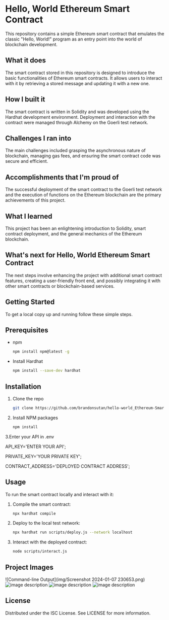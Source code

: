 # Hello, World Ethereum Smart Contract

This repository contains a simple Ethereum smart contract that emulates the classic "Hello, World!" program as an entry point into the world of blockchain development.

## What it does

The smart contract stored in this repository is designed to introduce the basic functionalities of Ethereum smart contracts. It allows users to interact with it by retrieving a stored message and updating it with a new one.

## How I built it

The smart contract is written in Solidity and was developed using the Hardhat development environment. Deployment and interaction with the contract were managed through Alchemy on the Goerli test network.

## Challenges I ran into

The main challenges included grasping the asynchronous nature of blockchain, managing gas fees, and ensuring the smart contract code was secure and efficient.

## Accomplishments that I'm proud of

The successful deployment of the smart contract to the Goerli test network and the execution of functions on the Ethereum blockchain are the primary achievements of this project.

## What I learned

This project has been an enlightening introduction to Solidity, smart contract deployment, and the general mechanics of the Ethereum blockchain.

## What's next for Hello, World Ethereum Smart Contract

The next steps involve enhancing the project with additional smart contract features, creating a user-friendly front end, and possibly integrating it with other smart contracts or blockchain-based services.

## Getting Started

To get a local copy up and running follow these simple steps.

## Prerequisites

- npm
  ```sh
  npm install npm@latest -g
  
- Install Hardhat
  ```sh
  npm install --save-dev hardhat

## Installation

1. Clone the repo
   ```sh
   git clone https://github.com/brandonsutan/hello-world_Ethereum-Smart-Contract.git
2. Install NPM packages
   ```sh
   npm install
3.Enter your API in .env


  API_KEY='ENTER YOUR API';
  
  PRIVATE_KEY='YOUR PRIVATE KEY';
  
  CONTRACT_ADDRESS='DEPLOYED CONTRACT ADDRESS';

## Usage
To run the smart contract locally and interact with it:

1. Compile the smart contract:
   ```sh
   npx hardhat compile
   
2. Deploy to the local test network:
   ```sh
   npx hardhat run scripts/deploy.js --network localhost
   
3. Interact with the deployed contract:
   ```sh
   node scripts/interact.js
## Project Images
![Command-line Output](img/Screenshot 2024-01-07 230653.png)
![image description](relative/path/in/repository/to/image.svg)
![image description](relative/path/in/repository/to/image.svg)
![image description](relative/path/in/repository/to/image.svg)
## License

Distributed under the ISC License. See LICENSE for more information.
